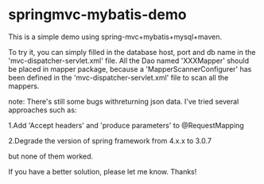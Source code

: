 # springmvc-mybatis-demo
This is a simple demo using spring-mvc+mybatis+mysql+maven.

To try it, you can simply filled in the database host, port and db name in the 'mvc-dispatcher-servlet.xml' file.
All the Dao named 'XXXMapper' should be placed in mapper package, because a 'MapperScannerConfigurer' has been defined in the 'mvc-dispatcher-servlet.xml' file to scan all the mappers.

note: 
There's still some bugs withreturning json data. I've tried several approaches such as:

  1.Add 'Accept headers' and 'produce parameters' to @RequestMapping
  
  2.Degrade the version of spring framework from 4.x.x to 3.0.7
  
but none of them worked.

If you have a better solution, please let me know. Thanks!

